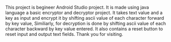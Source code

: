 This project is begineer Android Studio project.
It is made using java language a basic encryptor and decryptor project.
It takes text value and a key as input and encrypt it by shifting ascii value of each character forward by key value,
Similiarly, for decryption is done by shifting ascii value of each character backward by key value entered.
It also contains a reset button to reset input and output text fields.
Thank you for visiting.
